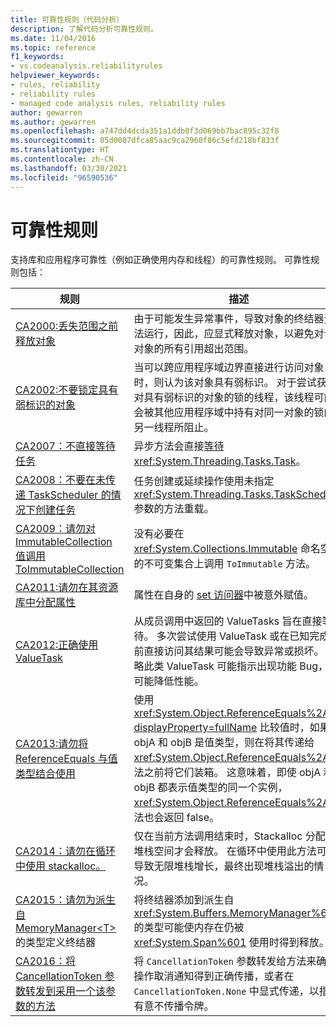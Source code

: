 ```yaml
---
title: 可靠性规则（代码分析）
description: 了解代码分析可靠性规则。
ms.date: 11/04/2016
ms.topic: reference
f1_keywords:
- vs.codeanalysis.reliabilityrules
helpviewer_keywords:
- rules, reliability
- reliability rules
- managed code analysis rules, reliability rules
author: gewarren
ms.author: gewarren
ms.openlocfilehash: a747dd4dcda351a1ddb0f3d069bb7bac895c32f8
ms.sourcegitcommit: 05d0087dfca85aac9ca2960f86c5efd218bf833f
ms.translationtype: HT
ms.contentlocale: zh-CN
ms.lasthandoff: 03/30/2021
ms.locfileid: "96590536"
---
```

# <a name="reliability-rules"></a>可靠性规则

支持库和应用程序可靠性（例如正确使用内存和线程）的可靠性规则。 可靠性规则包括：

|规则|描述|
|----------|-----------------|
|[CA2000:丢失范围之前释放对象](ca2000.md)|由于可能发生异常事件，导致对象的终结器无法运行，因此，应显式释放对象，以避免对该对象的所有引用超出范围。|
|[CA2002:不要锁定具有弱标识的对象](ca2002.md)|当可以跨应用程序域边界直接进行访问对象时，则认为该对象具有弱标识。 对于尝试获取对具有弱标识的对象的锁的线程，该线程可能会被其他应用程序域中持有对同一对象的锁的另一线程所阻止。|
|[CA2007：不直接等待任务](ca2007.md)|异步方法会直接[等待](../../../csharp/language-reference/operators/await.md) <xref:System.Threading.Tasks.Task>。|
|[CA2008：不要在未传递 TaskScheduler 的情况下创建任务](ca2008.md)|任务创建或延续操作使用未指定 <xref:System.Threading.Tasks.TaskScheduler> 参数的方法重载。|
|[CA2009：请勿对 ImmutableCollection 值调用 ToImmutableCollection](ca2009.md)|没有必要在 <xref:System.Collections.Immutable> 命名空间的不可变集合上调用 `ToImmutable` 方法。|
|[CA2011:请勿在其资源库中分配属性](ca2011.md) | 属性在自身的 [set 访问器](../../../csharp/programming-guide/classes-and-structs/using-properties.md#the-set-accessor)中被意外赋值。 |
|[CA2012:正确使用 ValueTask](ca2012.md) | 从成员调用中返回的 ValueTasks 旨在直接等待。  多次尝试使用 ValueTask 或在已知完成之前直接访问其结果可能会导致异常或损坏。  忽略此类 ValueTask 可能指示出现功能 Bug，还可能降低性能。 |
|[CA2013:请勿将 ReferenceEquals 与值类型结合使用](ca2013.md) | 使用 <xref:System.Object.ReferenceEquals%2A?displayProperty=fullName> 比较值时，如果 objA 和 objB 是值类型，则在将其传递给 <xref:System.Object.ReferenceEquals%2A> 方法之前将它们装箱。 这意味着，即使 objA 和 objB 都表示值类型的同一个实例，<xref:System.Object.ReferenceEquals%2A> 方法也会返回 false。 |
|[CA2014：请勿在循环中使用 stackalloc。](ca2014.md) | 仅在当前方法调用结束时，Stackalloc 分配的堆栈空间才会释放。  在循环中使用此方法可能导致无限堆栈增长，最终出现堆栈溢出的情况。 |
|[CA2015：请勿为派生自 MemoryManager&lt;T&gt;](ca2015.md) 的类型定义终结器 | 将终结器添加到派生自 <xref:System.Buffers.MemoryManager%601> 的类型可能使内存在仍被 <xref:System.Span%601> 使用时得到释放。 |
|[CA2016：将 CancellationToken 参数转发到采用一个该参数的方法](ca2016.md) | 将 `CancellationToken` 参数转发给方法来确保操作取消通知得到正确传播，或者在 `CancellationToken.None` 中显式传递，以指示有意不传播令牌。 |
